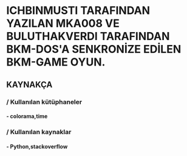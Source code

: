 # ICHBINMUSTI TARAFINDAN YAZILAN MKA008 VE BULUTHAKVERDI TARAFINDAN BKM-DOS'A SENKRONİZE EDİLEN BKM-GAME OYUN.

## KAYNAKÇA
### / Kullanılan kütüphaneler
#### - colorama,time
### / Kullanılan kaynaklar
#### - Python,stackoverflow
